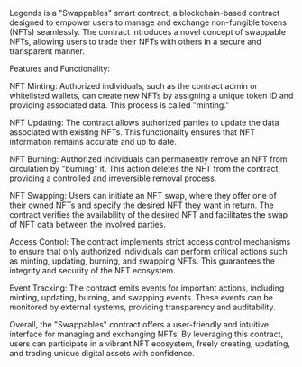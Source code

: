 
Legends is a "Swappables" smart contract, a blockchain-based contract designed to empower users to manage and exchange non-fungible tokens (NFTs) seamlessly. The contract introduces a novel concept of swappable NFTs, allowing users to trade their NFTs with others in a secure and transparent manner.

Features and Functionality:

NFT Minting: Authorized individuals, such as the contract admin or whitelisted wallets, can create new NFTs by assigning a unique token ID and providing associated data. This process is called "minting."

NFT Updating: The contract allows authorized parties to update the data associated with existing NFTs. This functionality ensures that NFT information remains accurate and up to date.

NFT Burning: Authorized individuals can permanently remove an NFT from circulation by "burning" it. This action deletes the NFT from the contract, providing a controlled and irreversible removal process.

NFT Swapping: Users can initiate an NFT swap, where they offer one of their owned NFTs and specify the desired NFT they want in return. The contract verifies the availability of the desired NFT and facilitates the swap of NFT data between the involved parties.

Access Control: The contract implements strict access control mechanisms to ensure that only authorized individuals can perform critical actions such as minting, updating, burning, and swapping NFTs. This guarantees the integrity and security of the NFT ecosystem.

Event Tracking: The contract emits events for important actions, including minting, updating, burning, and swapping events. These events can be monitored by external systems, providing transparency and auditability.

Overall, the "Swappables" contract offers a user-friendly and intuitive interface for managing and exchanging NFTs. By leveraging this contract, users can participate in a vibrant NFT ecosystem, freely creating, updating, and trading unique digital assets with confidence.
